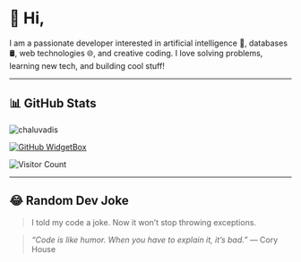 # 👋 Hi,

I am a passionate developer interested in artificial intelligence 🤖, databases 🛢️, web technologies 🌐, and creative coding. I love solving problems, learning new tech, and building cool stuff!

---

## 📊 GitHub Stats

<div>
  <p>
    <img align="center" src="https://github-readme-stats.vercel.app/api?username=chaluvadis&show_icons=true&locale=en&layout=compact" alt="chaluvadis" />
  </p>
</div>

[![GitHub WidgetBox](https://github-widgetbox.vercel.app/api/profile?username=chaluvadis&data=followers,repositories,stars,commits)](https://github.com/Jurredr/github-widgetbox)

![Visitor Count](https://komarev.com/ghpvc/?username=chaluvadis&color=blue)

---
## 😂 Random Dev Joke

> I told my code a joke. Now it won’t stop throwing exceptions.

> _“Code is like humor. When you have to explain it, it’s bad.”_ — Cory House

